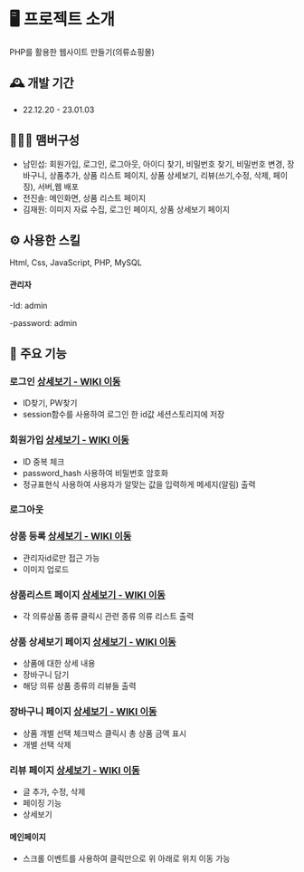 # 🖥️ 프로젝트 소개
PHP를 활용한 웹사이트 만들기(의류쇼핑몰)
<br>

## 🕰️ 개발 기간
* 22.12.20 - 23.01.03

## 🧑‍🤝‍🧑 맴버구성
 - 남민섭: 회원가입, 로그인, 로그아웃, 아이디 찾기, 비밀번호 찾기, 비밀번호 변경, 장바구니, 상품추가, 상품 리스트 페이지, 상품 상세보기, 리뷰(쓰기,수정, 삭제, 페이징), 서버,웹 배포
 - 전진솔: 메인화면, 상품 리스트 페이지
 - 김재원: 이미지 자료 수집, 로그인 페이지, 상품 상세보기 페이지 

## ⚙️ 사용한 스킬
Html, Css, JavaScript, PHP, MySQL

#### 관리자
-Id: admin

-password: admin

## 📌 주요 기능
### 로그인 <a href="https://github.com/namminimi/shopping/wiki/%EA%B8%B0%EB%8A%A5-%EC%86%8C%EA%B0%9C2(%EB%A1%9C%EA%B7%B8%EC%9D%B8)" >상세보기 - WIKI 이동</a>
- ID찾기, PW찾기
- session함수를 사용하여 로그인 한 id값 세션스토리지에 저장

### 회원가입 <a href="https://github.com/namminimi/shopping/wiki/%EA%B8%B0%EB%8A%A5-%EC%86%8C%EA%B0%9C1(%ED%9A%8C%EC%9B%90%EA%B0%80%EC%9E%85)" >상세보기 - WIKI 이동</a>
- ID 중복 체크
- password_hash 사용하여 비밀번호 암호화
- 정규표현식 사용하여 사용자가 알맞는 값을 입력하게 메세지(알림) 출력

### 로그아웃

### 상품 등록 <a href="https://github.com/namminimi/shopping/wiki/%EA%B8%B0%EB%8A%A5-%EC%86%8C%EA%B0%9C3(%EC%83%81%ED%92%88)#%EF%B8%8F-%EC%83%81%ED%92%88%EC%B6%94%EA%B0%80" >상세보기 - WIKI 이동</a>
- 관리자id로만 접근 가능
- 이미지 업로드

### 상품리스트 페이지 <a href="https://github.com/namminimi/shopping/wiki/%EA%B8%B0%EB%8A%A5-%EC%86%8C%EA%B0%9C3(%EC%83%81%ED%92%88)#%EF%B8%8F-%EC%83%81%ED%92%88%EB%A6%AC%EC%8A%A4%ED%8A%B8-%ED%8E%98%EC%9D%B4%EC%A7%80" >상세보기 - WIKI 이동</a>
- 각 의류상품 종류 클릭시 관련 종류 의류 리스트 출력

### 상품 상세보기 페이지 <a href="https://github.com/namminimi/shopping/wiki/%EA%B8%B0%EB%8A%A5-%EC%86%8C%EA%B0%9C3(%EC%83%81%ED%92%88)#%EF%B8%8F-%EC%83%81%ED%92%88-%EC%83%81%EC%84%B8%EB%B3%B4%EA%B8%B0" >상세보기 - WIKI 이동</a>
- 상품에 대한 상세 내용
- 장바구니 담기
- 해당 의류 상품 종류의 리뷰들 출력

### 장바구니 페이지 <a href="https://github.com/namminimi/shopping/wiki/%EA%B8%B0%EB%8A%A5-%EC%86%8C%EA%B0%9C4(%EC%9E%A5%EB%B0%94%EA%B5%AC%EB%8B%88)" >상세보기 - WIKI 이동</a>
- 상품 개별 선택 체크박스 클릭시 총 상품 금액 표시
- 개별 선택 삭제

### 리뷰 페이지 <a href="https://github.com/namminimi/shopping/wiki/%EA%B8%B0%EB%8A%A5-%EC%86%8C%EA%B0%9C5(%EB%A6%AC%EB%B7%B0)" >상세보기 - WIKI 이동</a>
- 글 추가, 수정, 삭제 
- 페이징 기능
- 상세보기

#### 메인페이지
- 스크롤 이벤트를 사용하여 클릭만으로 위 아래로 위치 이동 가능
